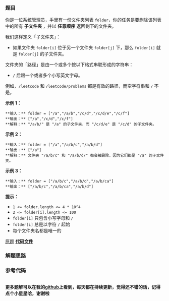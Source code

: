 ### 题目
你是一位系统管理员，手里有一份文件夹列表 `folder`，你的任务是要删除该列表中的所有 **子文件夹** ，并以 **任意顺序** 返回剩下的文件夹。

我们这样定义「子文件夹」：

  * 如果文件夹 `folder[i]` 位于另一个文件夹 `folder[j]` 下，那么 `folder[i]` 就是 `folder[j]` 的子文件夹。

文件夹的「路径」是由一个或多个按以下格式串联形成的字符串：

  * `/` 后跟一个或者多个小写英文字母。

例如，`/leetcode` 和 `/leetcode/problems` 都是有效的路径，而空字符串和 `/` 不是。



**示例 1：**

    
    
    **输入：** folder = ["/a","/a/b","/c/d","/c/d/e","/c/f"]
    **输出：** ["/a","/c/d","/c/f"]
    **解释：** "/a/b/" 是 "/a" 的子文件夹，而 "/c/d/e" 是 "/c/d" 的子文件夹。
    

**示例 2：**

    
    
    **输入：** folder = ["/a","/a/b/c","/a/b/d"]
    **输出：** ["/a"]
    **解释：** 文件夹 "/a/b/c" 和 "/a/b/d/" 都会被删除，因为它们都是 "/a" 的子文件夹。
    

**示例 3：**

    
    
    **输入：** folder = ["/a/b/c","/a/b/d","/a/b/ca"]
    **输出：** ["/a/b/c","/a/b/ca","/a/b/d"]
    



**提示：**

  * `1 <= folder.length <= 4 * 10^4`
  * `2 <= folder[i].length <= 100`
  * `folder[i]` 只包含小写字母和 `/`
  * `folder[i]` 总是以字符 `/` 起始
  * 每个文件夹名都是唯一的

[原题](https://leetcode-cn.com/problems/remove-sub-folders-from-the-filesystem/)    **[代码文件]()**


### 解题思路




### 参考代码

```go


```




**更多题解可以在我的[github](https://github.com/LZH139/leetcode_Go)上看到，每天都在持续更新，觉得还不错的话，记得点个小星星哈，谢谢啦**
